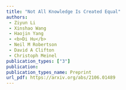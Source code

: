 ```yaml
---  
title: "Not All Knowledge Is Created Equal"  
authors:  
 - Ziyun Li  
 - Xinshao Wang  
 - Haojin Yang  
 - <b>Di Hu</b>  
 - Neil M Robertson  
 - David A Clifton  
 - Christoph Meinel  
publication_types: ["3"]  
publication:   
publication_types_name: Preprint  
url_pdf: https://arxiv.org/abs/2106.01489  
---  
```

